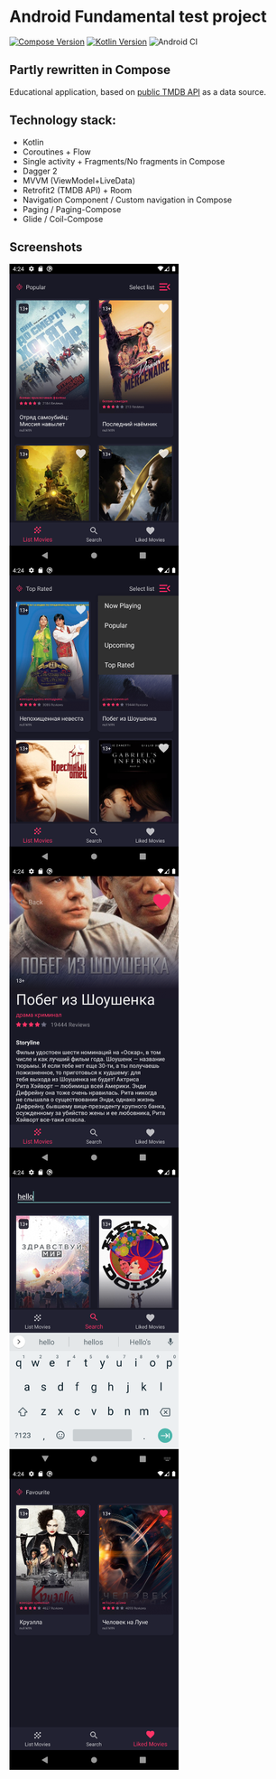 # Android Fundamental test project

[![Compose Version](https://img.shields.io/badge/Jetpack%20Compose-1.1.0--alpha06-yellow)](https://developer.android.com/jetpack/compose)
[![Kotlin Version](https://img.shields.io/badge/Kotlin-1.5.31-blue.svg)](https://kotlinlang.org)
![Android CI](https://github.com/phansier/AFProject/workflows/Android%20CI/badge.svg?branch=master)

## Partly rewritten in Compose

Educational application, based on [public TMDB API](https://www.themoviedb.org/) as a data source.


## Technology stack:

* Kotlin
* Coroutines + Flow
* Single activity + Fragments/No fragments in Compose
* Dagger 2
* MVVM (ViewModel+LiveData)
* Retrofit2 (TMDB API) + Room
* Navigation Component / Custom navigation in Compose
* Paging / Paging-Compose
* Glide / Coil-Compose

## Screenshots

<p align="center">

  <a href="url"><img src="main_screen.png" align="left"  width="300" ></a>

  <a href="url"><img src="main_screen_select.png" align="left" width="300" ></a>

  <a href="url"><img src="details.png" align="left" width="300" ></a>

  <a href="url"><img src="search.png" align="left" width="300" ></a>

  <a href="url"><img src="saved.png" width="300" ></a>

</p>

